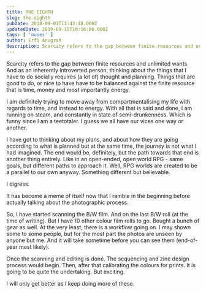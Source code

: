 ```yaml
---
title: THE EIGHTH
slug: the-eighth
pubDate: 2018-09-01T13:43:48.000Z
updatedDate: 2019-09-15T10:16:06.000Z
tags: [ 'muses' ]
author: Erfi Anugrah
description: Scarcity refers to the gap between finite resources and unlimited wants. And as an inherently introverted person, thinking about the things that I have to do socially requires (a lot of) thought and planning. Things that are good to do, or nice to have have to be balanced against the finite resource that is time, money and most importantly energy.
---
```


Scarcity refers to the gap between finite resources and unlimited wants. And as an inherently introverted person, thinking about the things that I have to do socially requires (a lot of) thought and planning. Things that are good to do, or nice to have have to be balanced against the finite resource that is time, money and most importantly energy.

I am definitely trying to move away from compartmentalising my life with regards to time, and instead to energy. With all that is said and done, I am running on steam, and constantly in state of semi-drunkenness. Which is funny since I am a teetotaler. I guess we all have our vices one way or another.

I have got to thinking about my plans, and about how they are going according to what is planned but at the same time, the journey is not what I had imagined. The end would be, definitely, but the path towards that end is another thing entirely. Like in an open-ended, open world RPG - same goals, but different paths to approach it. Well, RPG worlds are created to be a parallel to our own anyway. Something different but believable.

I digress.

It has become a meme of itself now that I ramble in the beginning before actually talking about the photographic process.

So, I have started scanning the B/W film. And on the last B/W roll (at the time of writing). But I have 10 other colour film rolls to go. Bought a bunch of gear as well. At the very least, there is a workflow going on. I may shown some to some people, but for the most part the photos are unseen by anyone but me. And it will take sometime before you can see them (end-of-year most likely).

Once the scanning and editing is done. The sequencing and zine design process would begin. Then, after that calibrating the colours for prints. It is going to be quite the undertaking. But exciting.

I will only get better as I keep doing more of these.
